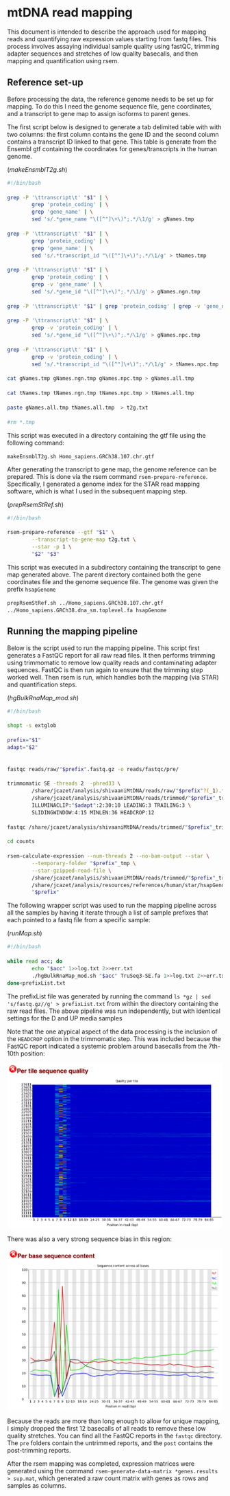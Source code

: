# mtDNA read mapping

This document is intended to describe the approach used for mapping reads and quantifying raw expression values starting from fastq files. This process involves assaying individual sample quality using fastQC, trimming adapter sequences and stretches of low quality basecalls, and then mapping and quantification using rsem. 

## Reference set-up

Before processing the data, the reference genome needs to be set up for mapping. To do this I need the genome sequence file, gene coordinates, and a transcript to gene map to assign isoforms to parent genes. 

The first script below is designed to generate a tab delimited table with with two columns: the first column contains the gene ID and the second column contains a transcript ID linked to that gene. This table is generate from the Ensembl gtf containing the coordinates for genes/transcripts in the human genome.

(*makeEnsmblT2g.sh*)

```bash
#!/bin/bash

grep -P '\ttranscript\t' "$1" | \
        grep 'protein_coding' | \
        grep 'gene_name' | \
        sed 's/.*gene_name "\([^"]\+\)";.*/\1/g' > gNames.tmp

grep -P '\ttranscript\t' "$1" | \
        grep 'protein_coding' | \
        grep 'gene_name' | \
        sed 's/.*transcript_id "\([^"]\+\)";.*/\1/g' > tNames.tmp

grep -P '\ttranscript\t' "$1" | \
        grep 'protein_coding' | \
        grep -v 'gene_name' | \
        sed 's/.*gene_id "\([^"]\+\)";.*/\1/g' > gNames.ngn.tmp

grep -P '\ttranscript\t' "$1" | grep 'protein_coding' | grep -v 'gene_name' | sed 's/.*transcript_id "\([^"]\+\)";.*/\1/g' > tNames.ngn.tmp

grep -P '\ttranscript\t' "$1" | \
        grep -v 'protein_coding' | \
        sed 's/.*gene_id "\([^"]\+\)";.*/\1/g' > gNames.npc.tmp

grep -P '\ttranscript\t' "$1" | \
        grep -v 'protein_coding' | \
        sed 's/.*transcript_id "\([^"]\+\)";.*/\1/g' > tNames.npc.tmp

cat gNames.tmp gNames.ngn.tmp gNames.npc.tmp > gNames.all.tmp

cat tNames.tmp tNames.ngn.tmp tNames.npc.tmp > tNames.all.tmp

paste gNames.all.tmp tNames.all.tmp  > t2g.txt

#rm *.tmp
```



This script was executed in a directory containing the gtf file using the following command:

`makeEnsmblT2g.sh Homo_sapiens.GRCh38.107.chr.gtf`



After generating the transcript to gene map, the genome reference can be prepared. This is done via the rsem command `rsem-prepare-reference`. Specifically, I generated a genome index for the STAR read mapping software, which is what I used in the subsequent mapping step.

(*prepRsemStRef.sh*)

```bash
#!/bin/bash

rsem-prepare-reference --gtf "$1" \
        --transcript-to-gene-map t2g.txt \
        --star -p 1 \
        "$2" "$3"
```



This script was executed in a subdirectory containing the transcript to gene map generated above. The parent directory contained both the gene coordinates file and the genome sequence file. The genome was given the prefix `hsapGenome`

`prepRsemStRef.sh ../Homo_sapiens.GRCh38.107.chr.gtf ../Homo_sapiens.GRCh38.dna_sm.toplevel.fa hsapGenome`



## Running the mapping pipeline

Below is the script used to run the mapping pipeline. This script first generates a FastQC report for all raw read files. It then performs trimming using trimmomatic to remove low quality reads and contaminating adapter sequences. FastQC is then run again to ensure that the trimming step worked well. Then rsem is run, which handles both the mapping (via STAR) and quantification steps.

(*hgBulkRnaMap_mod.sh*)

```bash
#!/bin/bash

shopt -s extglob

prefix="$1"
adapt="$2"


fastqc reads/raw/"$prefix".fastq.gz -o reads/fastqc/pre/

trimmomatic SE -threads 2  -phred33 \
        /share/jcazet/analysis/shivaaniMtDNA/reads/raw/"$prefix"?(_1).fastq.gz \
        /share/jcazet/analysis/shivaaniMtDNA/reads/trimmed/"$prefix"_trim.fq.gz \
        ILLUMINACLIP:"$adapt":2:30:10 LEADING:3 TRAILING:3 \
        SLIDINGWINDOW:4:15 MINLEN:36 HEADCROP:12

fastqc /share/jcazet/analysis/shivaaniMtDNA/reads/trimmed/"$prefix"_trim.fq.gz -o /share/jcazet/analysis/shivaaniMtDNA/reads/fastqc/post/

cd counts

rsem-calculate-expression --num-threads 2 --no-bam-output --star \
        --temporary-folder "$prefix"_tmp \
        --star-gzipped-read-file \
        /share/jcazet/analysis/shivaaniMtDNA/reads/trimmed/"$prefix"_trim.fq.gz \
        /share/jcazet/analysis/resources/references/human/star/hsapGenome \
        "$prefix"
```

The following wrapper script was used to run the mapping pipeline across all the samples by having it iterate through a list of sample prefixes that each pointed to a fastq file from a specific sample:

(*runMap.sh*)

```bash
#!/bin/bash

while read acc; do
        echo "$acc" 1>>log.txt 2>>err.txt
        ./hgBulkRnaMap_mod.sh "$acc" TruSeq3-SE.fa 1>>log.txt 2>>err.txt
done<prefixList.txt
```

The prefixList file was generated by running the command `ls *gz | sed 's/fastq.gz//g' > prefixList.txt` from within the directory containing the raw read files. The above pipeline was run independently, but with identical settings for the D and UP media samples


Note that the one atypical aspect of the data processing is the inclusion of the `HEADCROP` option in the trimmomatic step. This was included because the FastQC report indicated a systemic problem around basecalls from the 7th-10th position:

![sequenceQualityPosition](../../data/mapping/sequenceQualityPosition.png)

There was also a very strong sequence bias in this region:

![baseBiasPosition](../../data/mapping/baseBiasPosition.png)

Because the reads are more than long enough to allow for unique mapping, I simply dropped the first 12 basecalls of all reads to remove these low quality stretches. You can find all the FastQC reports in the `fastqc` directory. The `pre` folders contain the untrimmed reports, and the `post` contains the post-trimming reports.

After the rsem mapping was completed, expression matrices were generated using the command `rsem-generate-data-matrix *genes.results > sup.mat`, which generated a raw count matrix with genes as rows and samples as columns. 


